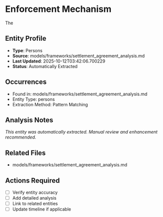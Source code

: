 # Enforcement Mechanism

The

## Entity Profile
- **Type**: Persons
- **Source**: models/frameworks/settlement_agreement_analysis.md
- **Last Updated**: 2025-10-12T03:42:06.700229
- **Status**: Automatically Extracted

## Occurrences
- Found in: models/frameworks/settlement_agreement_analysis.md
- Entity Type: persons
- Extraction Method: Pattern Matching

## Analysis Notes
*This entity was automatically extracted. Manual review and enhancement recommended.*

## Related Files
- models/frameworks/settlement_agreement_analysis.md

## Actions Required
- [ ] Verify entity accuracy
- [ ] Add detailed analysis
- [ ] Link to related entities
- [ ] Update timeline if applicable
